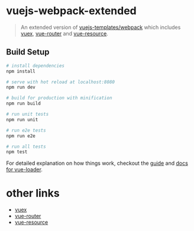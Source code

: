 # vuejs-webpack-extended

> An extended version of [vuejs-templates/webpack](https://github.com/vuejs-templates/webpack) which includes [vuex](https://github.com/vuejs/vuex), [vue-router](https://github.com/vuejs/vue-router) and [vue-resource](https://github.com/vuejs/vue-resource).

## Build Setup

``` bash
# install dependencies
npm install

# serve with hot reload at localhost:8080
npm run dev

# build for production with minification
npm run build

# run unit tests
npm run unit

# run e2e tests
npm run e2e

# run all tests
npm test
```

For detailed explanation on how things work, checkout the [guide](http://vuejs-templates.github.io/webpack/) and [docs for vue-loader](http://vuejs.github.io/vue-loader).

# other links
- [vuex](https://github.com/vuejs/vuex)
- [vue-router](https://github.com/vuejs/vue-router)
- [vue-resource](https://github.com/vuejs/vue-resource)